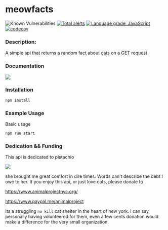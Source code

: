 meowfacts
=========

![Known Vulnerabilities](https://snyk.io/test/github/wh-iterabb-it/meowfacts/badge.svg) 
[![Total alerts](https://img.shields.io/lgtm/alerts/g/wh-iterabb-it/meowfacts.svg?logo=lgtm&logoWidth=18)](https://lgtm.com/projects/g/wh-iterabb-it/meowfacts/alerts/) 
[![Language grade: JavaScript](https://img.shields.io/lgtm/grade/javascript/g/wh-iterabb-it/meowfacts.svg?logo=lgtm&logoWidth=18)](https://lgtm.com/projects/g/wh-iterabb-it/meowfacts/context:javascript)
[![codecov](https://codecov.io/gh/wh-iterabb-it/meowfacts/branch/master/graph/badge.svg)](https://codecov.io/gh/wh-iterabb-it/meowfacts)


### Description:

A simple api that returns a random fact about cats on a GET request

### Documentation
[![](https://raw.githubusercontent.com/swagger-api/swagger.io/wordpress/images/assets/SW-logo-clr.png)](https://app.swaggerhub.com/apis-docs/whiterabbit8/meowfacts/1.0.0)


### Installation

```
npm install
```
### Example Usage

Basic usage
```
npm run start
```

### Dedication && Funding

This api is dedicated to pistachio

![](https://i.imgur.com/2EGh2Bp.jpg)

she brought me great comfort in dire times. Words can't describe the debt I owe to her. If you enjoy this api, or just love cats, please donate to

https://www.animalprojectnyc.org/

https://www.paypal.me/animalproject

Its a struggling `no kill` cat shelter in the heart of new york. I can say personally having volunteered for them, even a few cents donation would make a difference for the very small organization.
